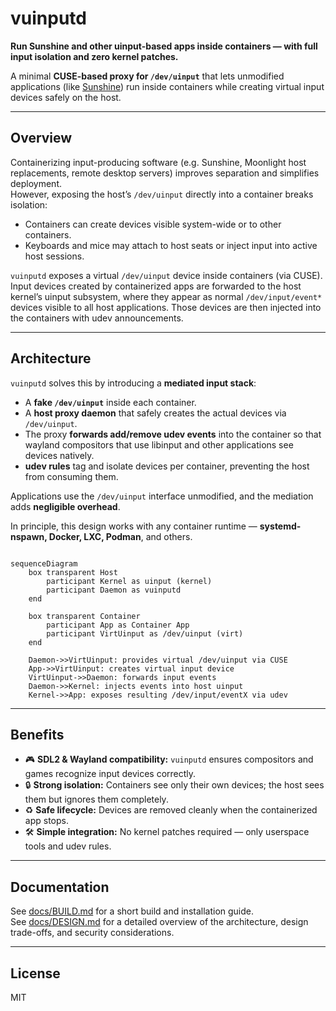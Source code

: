 # vuinputd

**Run Sunshine and other uinput-based apps inside containers — with full input isolation and zero kernel patches.**

A minimal **CUSE-based proxy for `/dev/uinput`** that lets unmodified applications (like [Sunshine](https://github.com/LizardByte/Sunshine)) run inside containers while creating virtual input devices safely on the host.

---

## Overview

Containerizing input-producing software (e.g. Sunshine, Moonlight host replacements, remote desktop servers) improves separation and simplifies deployment.  
However, exposing the host’s `/dev/uinput` directly into a container breaks isolation:

* Containers can create devices visible system-wide or to other containers.  
* Keyboards and mice may attach to host seats or inject input into active host sessions.  

`vuinputd` exposes a virtual `/dev/uinput` device inside containers (via CUSE).
Input devices created by containerized apps are forwarded to the host kernel’s uinput subsystem, where they appear as normal `/dev/input/event*` devices visible to all host applications. Those devices are then injected into the containers with udev announcements.

---

## Architecture

`vuinputd` solves this by introducing a **mediated input stack**:

* A **fake `/dev/uinput`** inside each container.  
* A **host proxy daemon** that safely creates the actual devices via `/dev/uinput`.  
* The proxy **forwards add/remove udev events** into the container so that wayland compositors that use libinput and other applications see devices natively.  
* **udev rules** tag and isolate devices per container, preventing the host from consuming them.

Applications use the `/dev/uinput` interface unmodified, and the mediation adds **negligible overhead**.

In principle, this design works with any container runtime — **systemd-nspawn, Docker, LXC, Podman**, and others.

```mermaid

sequenceDiagram
    box transparent Host
        participant Kernel as uinput (kernel)
        participant Daemon as vuinputd
    end

    box transparent Container
        participant App as Container App
        participant VirtUinput as /dev/uinput (virt)
    end

    Daemon->>VirtUinput: provides virtual /dev/uinput via CUSE
    App->>VirtUinput: creates virtual input device
    VirtUinput->>Daemon: forwards input events
    Daemon->>Kernel: injects events into host uinput
    Kernel->>App: exposes resulting /dev/input/eventX via udev

```


---

## Benefits

* 🎮 **SDL2 & Wayland compatibility:** `vuinputd` ensures compositors and games recognize input devices correctly.  
* 🔒 **Strong isolation:** Containers see only their own devices; the host sees them but ignores them completely.  
* ♻️ **Safe lifecycle:** Devices are removed cleanly when the containerized app stops.  
* 🛠️ **Simple integration:** No kernel patches required — only userspace tools and udev rules.

---

## Documentation

See [docs/BUILD.md](docs/BUILD.md) for a short build and installation guide.  
See [docs/DESIGN.md](docs/DESIGN.md) for a detailed overview of the architecture, design trade-offs, and security considerations.

---

## License

MIT
